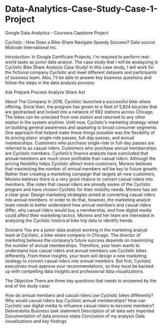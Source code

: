 # Data-Analytics-Case-Study-Case-1-Project
Google Data Analytics - Coursera Capstone Project

Cyclistic : How Does a Bike-Share Navigate Speedy Success?
Data source:
Motivate International Inc.

Introduction:
In Google Certificate Projects, I'm required to perform real-world tasks as junior data analyst. The case study that I will be analayzing is Cyclistic Bike Share Analysis Case Study! In this case study, I will work for the fictional company Cyclistic and meet different datasets and participants of business team. Also, I'll be able to answer key business questions and follow the steps in the data analysis process:

Ask
Prepare
Process
Analyze
Share
Act

About The Company
In 2016, Cyclistic launched a successful bike-share offering. Since then, the program has grown to a fleet of 5,824 bicycles that are geotracked and locked into a network of 692 stations across Chicago. The bikes can be unlocked from one station and returned to any other station in the system anytime. Until now, Cyclistic’s marketing strategy relied on building general awareness and appealing to broad consumer segments. One approach that helped make these things possible was the flexibility of its pricing plans: single-ride passes, full-day passes, and annual memberships. Customers who purchase single-ride or full-day passes are referred to as casual riders. Customers who purchase annual memberships are Cyclistic members. Cyclistic’s finance analysts have concluded that annual members are much more profitable than casual riders. Although the pricing flexibility helps Cyclistic attract more customers, Moreno believes that maximizing the number of annual members will be key to future growth. Rather than creating a marketing campaign that targets all-new customers, Moreno believes there is a very good chance to convert casual riders into members. She notes that casual riders are already aware of the Cyclistic program and have chosen Cyclistic for their mobility needs. Moreno has set a clear goal: Design marketing strategies aimed at converting casual riders into annual members. In order to do that, however, the marketing analyst team needs to better understand how annual members and casual riders differ, why casual riders would buy a membership, and how digital media could affect their marketing tactics. Moreno and her team are interested in analyzing the Cyclistic historical bike trip data to identify trends.

Scenario
You are a junior data analyst working in the marketing analyst team at Cyclistic, a bike-share company in Chicago. The director of marketing believes the company’s future success depends on maximizing the number of annual memberships. Therefore, your team wants to understand how casual riders and annual members use Cyclistic bikes differently. From these insights, your team will design a new marketing strategy to convert casual riders into annual members. But first, Cyclistic executives must approve your recommendations, so they must be backed up with compelling data insights and professional data visualizations.

The Objective
There are three key questions that needs to answered by the end of the study case:

How do annual members and casual riders use Cyclistic bikes differently?
Why would casual riders buy Cyclistic annual memberships?
How can Cyclistic use digital media to influence casual riders to become members?
Deliverables
Business task statement
Description of all data sets imported
Documentation of data process steps
Conclusion of my analysis
Data visualizations and key findings
